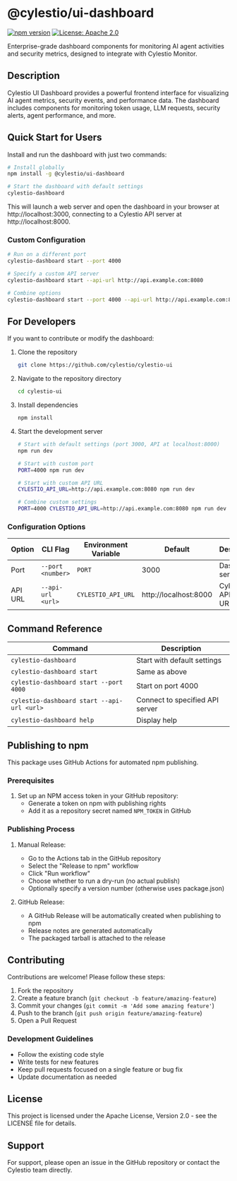 # @cylestio/ui-dashboard

[![npm version](https://badge.fury.io/js/%40cylestio%2Fui-dashboard.svg)](https://www.npmjs.com/package/@cylestio/ui-dashboard)
[![License: Apache 2.0](https://img.shields.io/badge/License-Apache_2.0-blue.svg)](https://opensource.org/licenses/Apache-2.0)

Enterprise-grade dashboard components for monitoring AI agent activities and security metrics, designed to integrate with Cylestio Monitor.

## Description

Cylestio UI Dashboard provides a powerful frontend interface for visualizing AI agent metrics, security events, and performance data. The dashboard includes components for monitoring token usage, LLM requests, security alerts, agent performance, and more.

## Quick Start for Users

Install and run the dashboard with just two commands:

```bash
# Install globally
npm install -g @cylestio/ui-dashboard

# Start the dashboard with default settings
cylestio-dashboard
```

This will launch a web server and open the dashboard in your browser at http://localhost:3000, connecting to a Cylestio API server at http://localhost:8000.

### Custom Configuration

```bash
# Run on a different port
cylestio-dashboard start --port 4000

# Specify a custom API server
cylestio-dashboard start --api-url http://api.example.com:8080

# Combine options
cylestio-dashboard start --port 4000 --api-url http://api.example.com:8080
```

## For Developers

If you want to contribute or modify the dashboard:

1. Clone the repository
   ```bash
   git clone https://github.com/cylestio/cylestio-ui
   ```

2. Navigate to the repository directory
   ```bash
   cd cylestio-ui
   ```

3. Install dependencies
   ```bash
   npm install
   ```

4. Start the development server
   ```bash
   # Start with default settings (port 3000, API at localhost:8000)
   npm run dev
   
   # Start with custom port
   PORT=4000 npm run dev
   
   # Start with custom API URL
   CYLESTIO_API_URL=http://api.example.com:8080 npm run dev
   
   # Combine custom settings
   PORT=4000 CYLESTIO_API_URL=http://api.example.com:8080 npm run dev
   ```

### Configuration Options

| Option      | CLI Flag            | Environment Variable  | Default              | Description                 |
|-------------|--------------------|----------------------|----------------------|----------------------------|
| Port        | `--port <number>`   | `PORT`                | 3000                 | Dashboard server port      |
| API URL     | `--api-url <url>`   | `CYLESTIO_API_URL`    | http://localhost:8000 | Cylestio API server URL    |

## Command Reference

| Command                                        | Description                                    |
|------------------------------------------------|------------------------------------------------|
| `cylestio-dashboard`                           | Start with default settings                    |
| `cylestio-dashboard start`                     | Same as above                                  |
| `cylestio-dashboard start --port 4000`         | Start on port 4000                             |
| `cylestio-dashboard start --api-url <url>`     | Connect to specified API server                |
| `cylestio-dashboard help`                      | Display help                                   |

## Publishing to npm

This package uses GitHub Actions for automated npm publishing.

### Prerequisites

1. Set up an NPM access token in your GitHub repository:
   - Generate a token on npm with publishing rights
   - Add it as a repository secret named `NPM_TOKEN` in GitHub

### Publishing Process

1. Manual Release:
   - Go to the Actions tab in the GitHub repository
   - Select the "Release to npm" workflow
   - Click "Run workflow" 
   - Choose whether to run a dry-run (no actual publish)
   - Optionally specify a version number (otherwise uses package.json)

2. GitHub Release:
   - A GitHub Release will be automatically created when publishing to npm
   - Release notes are generated automatically
   - The packaged tarball is attached to the release

## Contributing

Contributions are welcome! Please follow these steps:

1. Fork the repository
2. Create a feature branch (`git checkout -b feature/amazing-feature`)
3. Commit your changes (`git commit -m 'Add some amazing feature'`)
4. Push to the branch (`git push origin feature/amazing-feature`)
5. Open a Pull Request

### Development Guidelines

- Follow the existing code style 
- Write tests for new features
- Keep pull requests focused on a single feature or bug fix
- Update documentation as needed

## License

This project is licensed under the Apache License, Version 2.0 - see the LICENSE file for details.

## Support

For support, please open an issue in the GitHub repository or contact the Cylestio team directly.
